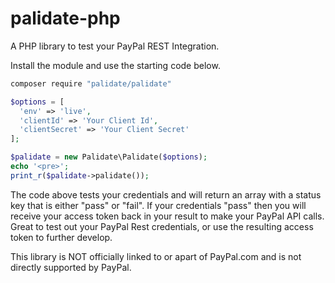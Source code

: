 # palidate-php
A PHP library to test your PayPal REST Integration.

Install the module and use the starting code below.

``` bash
composer require "palidate/palidate"
```

```php
$options = [
  'env' => 'live', 
  'clientId' => 'Your Client Id', 
  'clientSecret' => 'Your Client Secret'
];

$palidate = new Palidate\Palidate($options);
echo '<pre>';
print_r($palidate->palidate());
```

The code above tests your credentials and will return an array with a status key that is either "pass" or "fail".
If your credentials "pass" then you will receive your access token back in your result to make your PayPal API calls.
Great to test out your PayPal Rest credentials, or use the resulting access token to further develop.

This library is NOT officially linked to or apart of PayPal.com and is not directly supported by PayPal.

